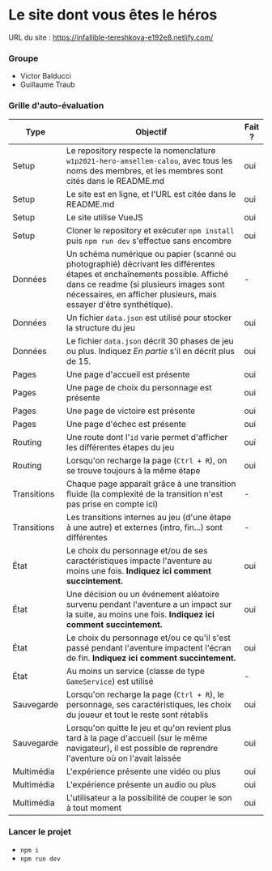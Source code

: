 # Le site dont vous êtes le héros

URL du site : https://infallible-tereshkova-e192e8.netlify.com/

### Groupe

- Victor Balducci
- Guillaume Traub

### Grille d'auto-évaluation

| Type  | Objectif | Fait ? | 
| ----- | -------- | ------ |
| Setup | Le repository respecte la nomenclature `w1p2021-hero-amsellem-calou`, avec tous les noms des membres, et les membres sont cités dans le README.md |oui|
| Setup | Le site est en ligne, et l'URL est citée dans le README.md |oui|
| Setup | Le site utilise VueJS |oui|
| Setup | Cloner le repository et exécuter `npm install` puis `npm run dev` s'effectue sans encombre |oui|
| Données | Un schéma numérique ou papier (scanné ou photographié) décrivant les différentes étapes et enchaînements possible. Affiché dans ce readme (si plusieurs images sont nécessaires, en afficher plusieurs, mais essayer d'être synthétique). | - |
| Données | Un fichier `data.json` est utilisé pour stocker la structure du jeu |oui|
| Données | Le fichier `data.json` décrit 30 phases de jeu ou plus. Indiquez *En partie* s'il en décrit plus de 15. |oui|
| Pages | Une page d'accueil est présente |oui|
| Pages | Une page de choix du personnage est présente |oui|
| Pages | Une page de victoire est présente |oui|
| Pages | Une page d'échec est présente |oui|
| Routing | Une route dont l'`id` varie permet d'afficher les différentes étapes du jeu |oui|
| Routing | Lorsqu'on recharge la page (`Ctrl + R`), on se trouve toujours à la même étape |oui|
| Transitions | Chaque page apparaît grâce à une transition fluide (la complexité de la transition n'est pas prise en compte ici) | - |
| Transitions | Les transitions internes au jeu (d'une étape à une autre) et externes (intro, fin...) sont différentes | - |
| État | Le choix du personnage et/ou de ses caractéristiques impacte l'aventure au moins une fois. **Indiquez ici comment succintement.** |oui|
| État | Une décision ou un événement aléatoire survenu pendant l'aventure a un impact sur la suite, au moins une fois. **Indiquez ici comment succintement.** |oui|
| État | Le choix du personnage et/ou ce qu'il s'est passé pendant l'aventure impactent l'écran de fin. **Indiquez ici comment succintement.** |oui|
| État | Au moins un service (classe de type `GameService`) est utilisé | - |
| Sauvegarde | Lorsqu'on recharge la page (`Ctrl + R`), le personnage, ses caractéristiques, les choix du joueur et tout le reste sont rétablis |oui|
| Sauvegarde | Lorsqu'on quitte le jeu et qu'on revient plus tard à la page d'accueil (sur le même navigateur), il est possible de reprendre l'aventure où on l'avait laissée |oui|
| Multimédia | L'expérience présente une vidéo ou plus |oui|
| Multimédia | L'expérience présente un audio ou plus |oui|
| Multimédia | L'utilisateur a la possibilité de couper le son à tout moment |oui|


### Lancer le projet
* `npm i`
* `npm run dev`
